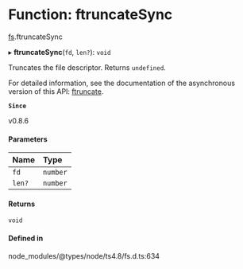 # Function: ftruncateSync

[fs](../modules/fs.md).ftruncateSync

▸ **ftruncateSync**(`fd`, `len?`): `void`

Truncates the file descriptor. Returns `undefined`.

For detailed information, see the documentation of the asynchronous version of
this API: [ftruncate](fs.ftruncate.md).

**`Since`**

v0.8.6

#### Parameters

| Name | Type |
| :------ | :------ |
| `fd` | `number` |
| `len?` | `number` |

#### Returns

`void`

#### Defined in

node_modules/@types/node/ts4.8/fs.d.ts:634
